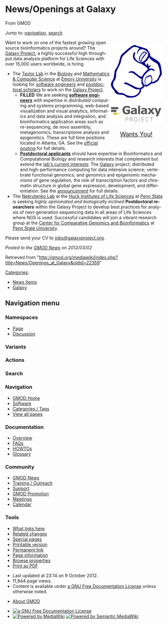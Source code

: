 <div id="mw-page-base" class="noprint">

</div>

<div id="mw-head-base" class="noprint">

</div>

<div id="content" class="mw-body" role="main">

<span id="top"></span>

<div id="mw-js-message" style="display:none;">

</div>



# <span dir="auto">News/Openings at Galaxy</span>

<div id="bodyContent">

<div id="siteSub">

From GMOD

</div>

<div id="contentSub">

</div>

<div id="jump-to-nav" class="mw-jump">

Jump to: [navigation](#mw-navigation), [search](#p-search)

</div>

<div id="mw-content-text" class="mw-content-ltr" lang="en" dir="ltr">

<div style="float: right">

<div class="floatright">

<a href="http://galaxyproject.org/wiki/GalaxyIsHiring" rel="nofollow"
title="Galaxy wants YOU, damnit"><img
src="../../mediawiki/images/thumb/8/83/PointingFinger.png/170px-PointingFinger.png"
srcset="../../mediawiki/images/thumb/8/83/PointingFinger.png/255px-PointingFinger.png 1.5x, ../../mediawiki/images/8/83/PointingFinger.png 2x"
width="170" height="175" alt="Galaxy wants YOU, damnit" /></a>

</div>

  

<div class="floatright">

<a href="http://galaxyproject.org/wiki/GalaxyIsHiring" rel="nofollow"
title="The Galaxy Project is hiring"><img
src="../../mediawiki/images/thumb/c/c7/GalaxyLogoBigger.png/170px-GalaxyLogoBigger.png"
srcset="../../mediawiki/images/thumb/c/c7/GalaxyLogoBigger.png/255px-GalaxyLogoBigger.png 1.5x, ../../mediawiki/images/thumb/c/c7/GalaxyLogoBigger.png/340px-GalaxyLogoBigger.png 2x"
width="170" height="60" alt="The Galaxy Project is hiring" /></a>

</div>

  

<div style="text-align: center; font-size: 140%;">

<a href="http://galaxyproject.org/wiki/GalaxyIsHiring"
class="external text" rel="nofollow">Wants You!</a>

</div>

</div>

Want to work on one of the fastest growing open source bioinformatics
projects around? The
<a href="http://galaxyproject.org/" class="external text"
rel="nofollow">Galaxy Project</a>, a highly successful high throughput
data analysis platform for Life Sciences with over 15,000 users
worldwide, is hiring.

- The <a href="http://bx.mathcs.emory.edu/" class="external text"
  rel="nofollow">Taylor Lab</a> in the
  <a href="http://www.biology.emory.edu" class="external text"
  rel="nofollow">Biology</a> and
  <a href="http://www.mathcs.emory.edu" class="external text"
  rel="nofollow">Mathematics &amp; Computer Science</a> at
  <a href="http://emory.edu/" class="external text" rel="nofollow">Emory
  University</a> is looking for
  <a href="http://bx.mathcs.emory.edu/joining/sw/" class="external text"
  rel="nofollow">software engineers</a> and
  <a href="http://bx.mathcs.emory.edu/joining/postdocs/"
  class="external text" rel="nofollow">postdoctoral scholars</a> to work
  on the <a href="http://galaxyproject.org/" class="external text"
  rel="nofollow">Galaxy Project</a>.
  - **FILLED** We are seeking
    **<a href="http://bx.mathcs.emory.edu/joining/sw/" class="external text"
    rel="nofollow">software engineers</a>** with expertise in
    distributed computing and systems programming, web-based
    visualization and visual analytics, informatics and data analysis
    and integration, and bioinformatics application areas such as
    re-sequencing, de novo assembly, metagenomics, transcriptome
    analysis and epigenetics. These are full time positions located in
    Atlanta, GA. See the
    <a href="http://bx.mathcs.emory.edu/joining/sw/" class="external text"
    rel="nofollow">official posting</a> for full details.
  - **<a href="http://bx.mathcs.emory.edu/joining/postdocs/"
    class="external text" rel="nofollow">Postdoctoral applicants</a>**
    should have expertise in Bioinformatics and Computational Biology
    and research interests that complement but extend the
    <a href="http://bx.mathcs.emory.edu/research/" class="external text"
    rel="nofollow">lab's current interests</a>: The
    [Galaxy](../Galaxy.1 "Galaxy") project; distributed and
    high-performance computing for data intensive science; vertebrate
    functional genomics; and genomics and epigenomic mechanisms of gene
    regulation, the role of transcription factors and chromatin
    structure in global gene expression, development, and
    differentiation. See the
    <a href="http://bx.mathcs.emory.edu/joining/postdocs/"
    class="external text" rel="nofollow">announcement</a> for full
    details.
- The <a href="http://www.bx.psu.edu/~anton/" class="external text"
  rel="nofollow">Nekrutenko Lab</a> at the
  <a href="http://www.huck.psu.edu/" class="external text"
  rel="nofollow">Huck Institutes of Life Sciences</a> at
  <a href="http://psu.edu/" class="external text" rel="nofollow">Penn
  State</a> is seeking *highly opinionated and biologically inclined*
  **Postdoctoral researchers** within the Galaxy Project to develop best
  practices for analysis of next-generation sequencing data in all areas
  of Life Sciences where NGS is used. Successful candidates will join a
  vibrant research group at the
  <a href="http://www.bx.psu.edu/" class="external text"
  rel="nofollow">Center for Comparative Genomics and Bioinformatics</a>
  at <a href="http://psu.edu/" class="external text" rel="nofollow">Penn
  State University</a>.

Please send your CV to jobs@galaxyproject.org.

  

<div class="newsfooter">

*Posted to the [GMOD News](../GMOD_News "GMOD News") on 2012/03/02*

</div>

</div>

<div class="printfooter">

Retrieved from
"<http://gmod.org/mediawiki/index.php?title=News/Openings_at_Galaxy&oldid=22359>"

</div>

<div id="catlinks" class="catlinks">

<div id="mw-normal-catlinks" class="mw-normal-catlinks">

[Categories](../Special:Categories "Special:Categories"):

- [News Items](../Category:News_Items "Category:News Items")
- [Galaxy](../Category:Galaxy "Category:Galaxy")

</div>

</div>

<div class="visualClear">

</div>

</div>

</div>

<div id="mw-navigation">

## Navigation menu

<div id="mw-head">



<div id="left-navigation">

<div id="p-namespaces" class="vectorTabs" role="navigation"
aria-labelledby="p-namespaces-label">

### Namespaces

- <span id="ca-nstab-main"><a href="Openings_at_Galaxy" accesskey="c"
  title="View the content page [c]">Page</a></span>
- <span id="ca-talk"><a
  href="http://gmod.org/mediawiki/index.php?title=Talk:News/Openings_at_Galaxy&amp;action=edit&amp;redlink=1"
  accesskey="t"
  title="Discussion about the content page [t]">Discussion</a></span>

</div>

<div id="p-variants" class="vectorMenu emptyPortlet" role="navigation"
aria-labelledby="p-variants-label">

### 

### Variants[](#)

<div class="menu">

</div>

</div>

</div>

<div id="right-navigation">



<div id="p-cactions" class="vectorMenu emptyPortlet" role="navigation"
aria-labelledby="p-cactions-label">

### Actions[](#)

<div class="menu">

</div>

</div>

<div id="p-search" role="search">

### Search

<div id="simpleSearch">

</div>

</div>

</div>

</div>

<div id="mw-panel">

<div id="p-logo" role="banner">

<a href="../Main_Page"
style="background-image: url(../../images/GMOD-cogs.png);"
title="Visit the main page"></a>

</div>

<div id="p-Navigation" class="portal" role="navigation"
aria-labelledby="p-Navigation-label">

### Navigation

<div class="body">

- <span id="n-GMOD-Home">[GMOD Home](../Main_Page)</span>
- <span id="n-Software">[Software](../GMOD_Components)</span>
- <span id="n-Categories-.2F-Tags">[Categories /
  Tags](../Categories)</span>
- <span id="n-View-all-pages">[View all
  pages](../Special:AllPages)</span>

</div>

</div>

<div id="p-Documentation" class="portal" role="navigation"
aria-labelledby="p-Documentation-label">

### Documentation

<div class="body">

- <span id="n-Overview">[Overview](../Overview)</span>
- <span id="n-FAQs">[FAQs](../Category:FAQ)</span>
- <span id="n-HOWTOs">[HOWTOs](../Category:HOWTO)</span>
- <span id="n-Glossary">[Glossary](../Glossary)</span>

</div>

</div>

<div id="p-Community" class="portal" role="navigation"
aria-labelledby="p-Community-label">

### Community

<div class="body">

- <span id="n-GMOD-News">[GMOD News](../GMOD_News)</span>
- <span id="n-Training-.2F-Outreach">[Training /
  Outreach](../Training_and_Outreach)</span>
- <span id="n-Support">[Support](../Support)</span>
- <span id="n-GMOD-Promotion">[GMOD Promotion](../GMOD_Promotion)</span>
- <span id="n-Meetings">[Meetings](../Meetings)</span>
- <span id="n-Calendar">[Calendar](../Calendar)</span>

</div>

</div>

<div id="p-tb" class="portal" role="navigation"
aria-labelledby="p-tb-label">

### Tools

<div class="body">

- <span id="t-whatlinkshere"><a href="../Special:WhatLinksHere/News/Openings_at_Galaxy" accesskey="j"
  title="A list of all wiki pages that link here [j]">What links here</a></span>
- <span id="t-recentchangeslinked"><a href="../Special:RecentChangesLinked/News/Openings_at_Galaxy"
  accesskey="k"
  title="Recent changes in pages linked from this page [k]">Related
  changes</a></span>
- <span id="t-specialpages"><a href="../Special:SpecialPages" accesskey="q"
  title="A list of all special pages [q]">Special pages</a></span>
- <span id="t-print"><a
  href="http://gmod.org/mediawiki/index.php?title=News/Openings_at_Galaxy&amp;printable=yes"
  rel="alternate" accesskey="p"
  title="Printable version of this page [p]">Printable version</a></span>
- <span id="t-permalink">[Permanent
  link](http://gmod.org/mediawiki/index.php?title=News/Openings_at_Galaxy&oldid=22359 "Permanent link to this revision of the page")</span>
- <span id="t-info">[Page
  information](http://gmod.org/mediawiki/index.php?title=News/Openings_at_Galaxy&action=info)</span>
- <span id="t-smwbrowselink"><a href="../Special:Browse/News-2FOpenings_at_Galaxy"
  rel="smw-browse">Browse properties</a></span>
- <span id="t-pdf">[Print as
  PDF](http://gmod.org/mediawiki/index.php?title=Special:PdfPrint&page=News/Openings_at_Galaxy)</span>

</div>

</div>

</div>

</div>

<div id="footer" role="contentinfo">

- <span id="footer-info-lastmod">Last updated at 23:14 on 9 October
  2012.</span>
- <span id="footer-info-viewcount">11,844 page views.</span>
- <span id="footer-info-copyright">Content is available under
  <a href="http://www.gnu.org/licenses/fdl-1.3.html" class="external"
  rel="nofollow">a GNU Free Documentation License</a> unless otherwise
  noted.</span>

<!-- -->

- <span id="footer-places-about">[About
  GMOD](../GMOD:About "GMOD:About")</span>

<!-- -->

- <span id="footer-copyrightico">[<img src="http://www.gnu.org/graphics/gfdl-logo-small.png" width="88"
  height="31" alt="a GNU Free Documentation License" />](http://www.gnu.org/licenses/fdl-1.3.html)</span>
- <span id="footer-poweredbyico">[<img
  src="../../mediawiki/skins/common/images/poweredby_mediawiki_88x31.png"
  width="88" height="31" alt="Powered by MediaWiki" />](http://www.mediawiki.org/)
  [<img
  src="../../mediawiki/extensions/SemanticMediaWiki/resources/images/smw_button.png"
  width="88" height="31" alt="Powered by Semantic MediaWiki" />](https://www.semantic-mediawiki.org/wiki/Semantic_MediaWiki)</span>

<div style="clear:both">

</div>

</div>
